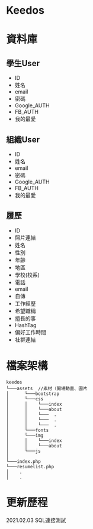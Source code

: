 # Keedos

# 資料庫

## 學生User
* ID
* 姓名
* email
* 密碼
* Google_AUTH
* FB_AUTH
* 我的最愛

## 組織User 
* ID
* 姓名
* email
* 密碼
* Google_AUTH
* FB_AUTH
* 我的最愛
      

## 履歷
* ID
* 照片連結
* 姓名
* 性別
* 年齡
* 地區
* 學校(校系)
* 電話
* email
* 自傳
* 工作經歷
* 希望職稱
* 擅長的事
* HashTag
* 偏好工作時間
* 社群連結
               

# 檔案架構
```
keedos
└───assets  //素材（開場動畫、圖片
│      └───bootstrap
│      └───css
│      │    └───index
│      │    └───about
│      │    └───  .
│      │    └───  .
│      │    └───  .
│      └───fonts
│      └───img
│      │    └───index
│      │    └───about
│      └───js
│
└───index.php       
└───resumelist.php   
│    .
│    .
```

# 更新歷程
2021.02.03 SQL連接測試
